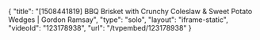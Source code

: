 {
    "title": "[1508441819] BBQ Brisket with Crunchy Coleslaw & Sweet Potato Wedges | Gordon Ramsay",
    "type": "solo",
    "layout": "iframe-static",
    "videoId": "123178938",
    "url": "\/tvpembed\/123178938"
}
